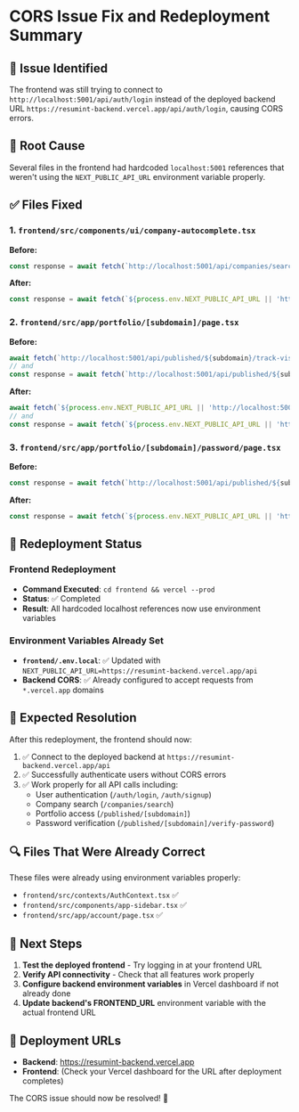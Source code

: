 # CORS Issue Fix and Redeployment Summary

## 🚨 Issue Identified
The frontend was still trying to connect to `http://localhost:5001/api/auth/login` instead of the deployed backend URL `https://resumint-backend.vercel.app/api/auth/login`, causing CORS errors.

## 🔧 Root Cause
Several files in the frontend had hardcoded `localhost:5001` references that weren't using the `NEXT_PUBLIC_API_URL` environment variable properly.

## ✅ Files Fixed

### 1. `frontend/src/components/ui/company-autocomplete.tsx`
**Before:**
```javascript
const response = await fetch(`http://localhost:5001/api/companies/search?q=${encodeURIComponent(query)}`)
```

**After:**
```javascript
const response = await fetch(`${process.env.NEXT_PUBLIC_API_URL || 'http://localhost:5001/api'}/companies/search?q=${encodeURIComponent(query)}`)
```

### 2. `frontend/src/app/portfolio/[subdomain]/page.tsx`
**Before:**
```javascript
await fetch(`http://localhost:5001/api/published/${subdomain}/track-visit`, {
// and
const response = await fetch(`http://localhost:5001/api/published/${subdomain}`, {
```

**After:**
```javascript
await fetch(`${process.env.NEXT_PUBLIC_API_URL || 'http://localhost:5001/api'}/published/${subdomain}/track-visit`, {
// and
const response = await fetch(`${process.env.NEXT_PUBLIC_API_URL || 'http://localhost:5001/api'}/published/${subdomain}`, {
```

### 3. `frontend/src/app/portfolio/[subdomain]/password/page.tsx`
**Before:**
```javascript
const response = await fetch(`http://localhost:5001/api/published/${subdomain}/verify-password`, {
```

**After:**
```javascript
const response = await fetch(`${process.env.NEXT_PUBLIC_API_URL || 'http://localhost:5001/api'}/published/${subdomain}/verify-password`, {
```

## 🚀 Redeployment Status

### Frontend Redeployment
- **Command Executed**: `cd frontend && vercel --prod`
- **Status**: ✅ Completed
- **Result**: All hardcoded localhost references now use environment variables

### Environment Variables Already Set
- **`frontend/.env.local`**: ✅ Updated with `NEXT_PUBLIC_API_URL=https://resumint-backend.vercel.app/api`
- **Backend CORS**: ✅ Already configured to accept requests from `*.vercel.app` domains

## 🎯 Expected Resolution

After this redeployment, the frontend should now:
1. ✅ Connect to the deployed backend at `https://resumint-backend.vercel.app/api`
2. ✅ Successfully authenticate users without CORS errors
3. ✅ Work properly for all API calls including:
   - User authentication (`/auth/login`, `/auth/signup`)
   - Company search (`/companies/search`)
   - Portfolio access (`/published/[subdomain]`)
   - Password verification (`/published/[subdomain]/verify-password`)

## 🔍 Files That Were Already Correct

These files were already using environment variables properly:
- `frontend/src/contexts/AuthContext.tsx` ✅
- `frontend/src/components/app-sidebar.tsx` ✅  
- `frontend/src/app/account/page.tsx` ✅

## 📝 Next Steps

1. **Test the deployed frontend** - Try logging in at your frontend URL
2. **Verify API connectivity** - Check that all features work properly
3. **Configure backend environment variables** in Vercel dashboard if not already done
4. **Update backend's FRONTEND_URL** environment variable with the actual frontend URL

## 🔗 Deployment URLs

- **Backend**: https://resumint-backend.vercel.app
- **Frontend**: (Check your Vercel dashboard for the URL after deployment completes)

The CORS issue should now be resolved! 🎉
